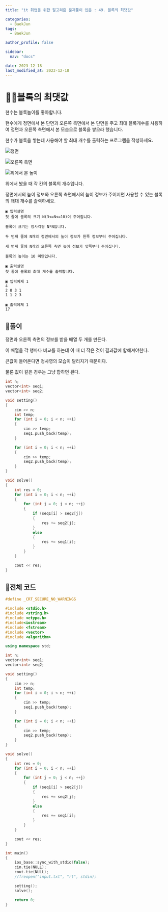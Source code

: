 ```yaml
---
title: "it 취업을 위한 알고리즘 문제풀이 입문 : 49. 블록의 최댓값"

categories:
  - BaekJun
tags:
  - BaekJun

author_profile: false

sidebar:
  nav: "docs"

date: 2023-12-18
last_modified_at: 2023-12-18
---
```


# 🙇‍♀️블록의 최댓값

현수는 블록놀이를 좋아합니다.  

현수에게 정면에서 본 단면과 오른쪽 측면에서 본 단면을 주고 최대 블록개수를 사용하여 정면과 오른쪽 측면에서 본 모습으로 블록을 쌓으라 했습니다.  

현수가 블록을 쌓는데 사용해야 할 최대 개수를 출력하는 프로그램을 작성하세요.

![정면](https://github.com/stopresent/BOJ/assets/86364202/52440f09-9d8d-4ff4-a415-621381bd7087)

![오른쪽 측면](https://github.com/stopresent/BOJ/assets/86364202/ba577866-7566-407d-ac35-7bdc63c8177d)

![위에서 본 높이](https://github.com/stopresent/BOJ/assets/86364202/0d8ee7bc-37b1-4e55-97b0-51442780f33e)
 
위에서 봤을 때 각 칸의 블록의 개수입니다.  

정면에서의 높이 정보와 오른쪽 측면에서의 높이 정보가 주어지면 사용할 수 있는 블록의 쵀대 개수를 출력하세요.  

```
▣ 입력설명
첫 줄에 블록의 크기 N(3<=N<=10)이 주어집니다. 

블록이 크기는 정사각형 N*N입니다.

두 번째 줄에 N개의 정면에서의 높이 정보가 왼쪽 정보부터 주어집니다.

세 번째 줄에 N개의 오른쪽 측면 높이 정보가 앞쪽부터 주어집니다.

블록의 높이는 10 미만입니다.

▣ 출력설명
첫 줄에 블록의 최대 개수를 출력합니다.

▣ 입력예제 1 
4
2 0 3 1
1 1 2 3

▣ 출력예제 1
17
```

## 🚀풀이

정면과 오른쪽 측면의 정보를 받을 배열 두 개를 만든다.  

이 배열을 각 행마다 비교를 하는데 이 때 더 작은 것이 결과값에 합해져야한다.  

큰값이 들어온다면 정사영의 모습이 달리지기 때문이다.  

물론 값이 같은 경우는 그냥 합하면 된다.  

```cpp
int n;
vector<int> seq1;
vector<int> seq2;

void setting()
{
	cin >> n;
	int temp;
	for (int i = 0; i < n; ++i)
	{
		cin >> temp;
		seq1.push_back(temp);
	}

	for (int i = 0; i < n; ++i)
	{
		cin >> temp;
		seq2.push_back(temp);
	}
}

void solve()
{
	int res = 0;
	for (int i = 0; i < n; ++i)
	{
		for (int j = 0; j < n; ++j)
		{
			if (seq1[i] > seq2[j])
			{
				res += seq2[j];
			}
			else
			{
				res += seq1[i];
			}
		}
	}

	cout << res;
}
```

## 🚀전체 코드

```cpp
#define _CRT_SECURE_NO_WARNINGS

#include <stdio.h>
#include <string.h>
#include <ctype.h>
#include<iostream>
#include <fstream>
#include <vector>
#include <algorithm>

using namespace std;

int n;
vector<int> seq1;
vector<int> seq2;

void setting()
{
	cin >> n;
	int temp;
	for (int i = 0; i < n; ++i)
	{
		cin >> temp;
		seq1.push_back(temp);
	}

	for (int i = 0; i < n; ++i)
	{
		cin >> temp;
		seq2.push_back(temp);
	}
}

void solve()
{
	int res = 0;
	for (int i = 0; i < n; ++i)
	{
		for (int j = 0; j < n; ++j)
		{
			if (seq1[i] > seq2[j])
			{
				res += seq2[j];
			}
			else
			{
				res += seq1[i];
			}
		}
	}

	cout << res;
}

int main() 
{
	ios_base::sync_with_stdio(false);
	cin.tie(NULL);
	cout.tie(NULL);
	//freopen("input.txt", "rt", stdin);

	setting();
	solve();

	return 0;
}
```